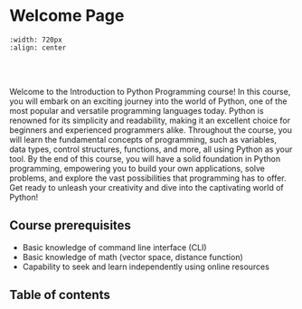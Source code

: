 # Welcome Page


```{image} ./chapters/pics/hokusai_python.png
:width: 720px
:align: center
```

<br/>
<br/>

Welcome to the Introduction to Python Programming course! 
In this course, you will embark on an exciting journey into the world of Python, one of the most popular and versatile programming languages today. 
Python is renowned for its simplicity and readability, making it an excellent choice for beginners and experienced programmers alike. 
Throughout the course, you will learn the fundamental concepts of programming, such as variables, data types, control structures, functions, and more, all using Python as your tool. 
By the end of this course, you will have a solid foundation in Python programming, empowering you to build your own applications, solve problems, and explore the vast possibilities that programming has to offer. 
Get ready to unleash your creativity and dive into the captivating world of Python!

## Course prerequisites

- Basic knowledge of command line interface (CLI)
- Basic knowledge of math (vector space, distance function)
- Capability to seek and learn independently using online resources

## Table of contents

```{tableofcontents}
```
